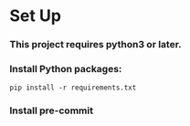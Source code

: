 # Set Up
### This project requires python3 or later.

### Install Python packages:
`pip install -r requirements.txt` 

### Install pre-commit 
